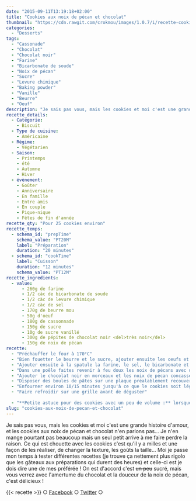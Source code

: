 ```yaml
---
date: "2015-09-11T13:19:18+02:00"
title: "Cookies aux noix de pécan et chocolat"
thumbnail: "https://cdn.rawgit.com/crokmou/images/1.0.7/i/recette-cookies-noix-de-pecan-crokmou-blog-culinaire.jpg"
categories:
  - "Desserts"
tags:
  - "Cassonade"
  - "Chocolat"
  - "Chocolat noir"
  - "Farine"
  - "Bicarbonate de soude"
  - "Noix de pécan"
  - "Sucre"
  - "Levure chimique"
  - "Baking powder"
  - "Vanille"
  - "Beurre"
  - "Oeuf"
description: "Je sais pas vous, mais les cookies et moi c'est une grande histoire d'amour, et les cookies aux noix de pécan et chocolat n'en parlons pas..."
recette_details:
  - Catégorie:
    - Biscuit
  - Type de cuisine:
    - Américaine
  - Régime:
    - Végétarien
  - Saison:
    - Printemps
    - été
    - Automne
    - Hiver
  - évènement:
    - Goûter
    - Anniversaire
    - En famille
    - Entre amis
    - En couple
    - Pique-nique
    - Fêtes de fin d'année
recette_qty: "Pour 25 cookies environ"
recette_temps:
  - schema_id: "prepTime"
    schema_value: "PT20M"
    label: "Préparation"
    duration: "20 minutes"
  - schema_id: "cookTime"
    label: "Cuisson"
    duration: "12 minutes"
    schema_value: "PT12M"
recette_ingredients:
  - value:
      - 260g de farine
      - 1/2 càc de bicarbonate de soude
      - 1/2 càc de levure chimique
      - 1/2 càc de sel
      - 170g de beurre mou
      - 50g d'oeuf
      - 180g de cassonnade
      - 150g de sucre
      - 10g de sucre vanillé
      - 300g de pépites de chocolat noir <del>très noir</del>
      - 150g de noix de pécan
recette:
  - "Préchauffer le four à 170°C"
  - "Bien fouetter le beurre et le sucre, ajouter ensuite les oeufs et mélanger délicatement jusqu'à ce que la préparation soit homogène."
  - "Ajouter ensuite à la spatule la farine, le sel, le bicarbonate et la levure chimique. Bien mélanger"
  - "Dans une poêle faites revenir à feu doux les noix de pécans avec un peu de sucre pour les caraméliser"
  - "Ajouter le chocolat noir en morceaux et les noix de pécan concassées au mélange à cookies"
  - "Disposer des boules de pâtes sur une plaque préalablement recouverte de papier sulfurisé, espacer suffisamment les cookies pour ne pas qu'ils se collent lors de la cuisson"
  - "Enfourner environ 10/15 minutes jusqu'à ce que le cookies soit légèrement doré mais encore moelleux"
  - "Faire refroidir sur une grille avant de déguster"
  
  - "**Petite astuce pour des cookies avec un peu de volume :** lorsque vous faites des boules de pâte pour les disposer sur votre papier sulfurisé, prenez une boule un peu plus grosse que vous 'arracherez' en deux, ce qui vous donnera deux cookies, et mettre le côté rugueux de la pâte vers le haut sur le plaque, ainsi la surface sera moins lisse à la cuisson et vos cookies plus jolis ! Et toi, quel est ton biscuit favoris ? J'avoue avoir un petit faible pour les [palmiers](https://crokmou.com/2012/06/palmiers-biscuits-feuilletes) aussi, le petit côté feuilleté mais cassant un même temps, je trouve ça top !"
slug: "cookies-aux-noix-de-pecan-et-chocolat"
---
```


Je sais pas vous, mais les cookies et moi c'est une grande histoire d'amour, et les cookies aux noix de pécan et chocolat n'en parlons pas... Je n'en mange pourtant pas beaucoup mais un seul petit arrive à me faire perdre la raison. Ce qui est chouette avec les cookies c'est qu'il y a milles et une façon de les réaliser, de changer la texture, les goûts la taille... Moi je passe mon temps à tester différentes recettes (je trouve ça nettement plus rigolo que les gâteaux aux préparations qui durent des heures) et celle-ci est je dois dire une de mes préférée ! On est d'accord c'est <del>un peu</del> sucré, mais vous verrez avec l'amertume du chocolat et la douceur de la noix de pécan, c'est délicieux !

{{< recette >}}
○ [Facebook](https://www.facebook.com/crokmou.blog) ○ [Twitter](https://twitter.com/Crokmou) ○
